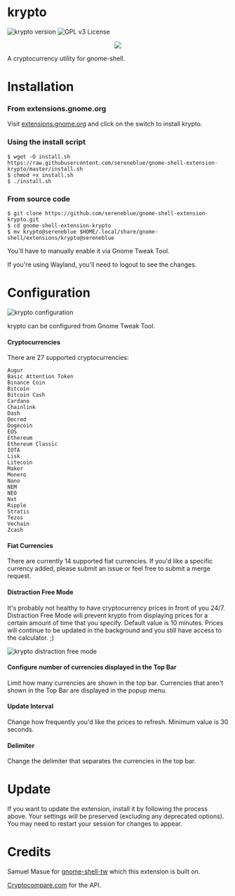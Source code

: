# krypto

![krypto version](https://img.shields.io/badge/version-5-brightgreen.svg)
![GPL v3 License](https://img.shields.io/badge/license-GPL%20v3-blue.svg)

<p align="center"> 
<img src="https://user-images.githubusercontent.com/14242625/60378536-d3238800-99f1-11e9-8a3f-0fdd0d46bd9a.png">
</p>

A cryptocurrency utility for gnome-shell.

# Installation

### From extensions.gnome.org

Visit [extensions.gnome.org](https://extensions.gnome.org/extension/1913/krypto/) and click on the switch to install krypto. 

### Using the install script
```
$ wget -O install.sh https://raw.githubusercontent.com/sereneblue/gnome-shell-extension-krypto/master/install.sh
$ chmod +x install.sh
$ ./install.sh
```

### From source code
```
$ git clone https://github.com/sereneblue/gnome-shell-extension-krypto.git
$ cd gnome-shell-extension-krypto
$ mv krypto@sereneblue $HOME/.local/share/gnome-shell/extensions/krypto@sereneblue
```

You'll have to manually enable it via Gnome Tweak Tool.

If you're using Wayland, you'll need to logout to see the changes.

# Configuration

![krypto configuration](https://user-images.githubusercontent.com/14242625/60378329-09abd380-99ef-11e9-806b-298774194e2c.png)

krypto can be configured from Gnome Tweak Tool.

#### Cryptocurrencies

There are 27 supported cryptocurrencies:

	Augur
	Basic Attention Token
	Binance Coin
	Bitcoin
	Bitcoin Cash
	Cardano
	Chainlink
	Dash
	Decred
	Dogecoin
	EOS
	Ethereum
	Ethereum Classic
	IOTA
	Lisk
	Litecoin
	Maker
	Monero
	Nano
	NEM
	NEO
	Nxt
	Ripple
	Stratis
	Tezos
	Vechain
	Zcash

#### Fiat Currencies
There are currently 14 supported fiat currencies. If you'd like a specific currency added, please submit an issue or feel free to submit a merge request.

#### Distraction Free Mode
It's probably not healthy to have cryptocurrency prices in front of you 24/7. Distraction Free Mode will prevent krypto from displaying prices for a certain amount of time that you specify. Default value is 10 minutes. Prices will continue to be updated in the background and you still have access to the calculator. ;)

![krypto distraction free mode](https://user-images.githubusercontent.com/14242625/60378529-bab36d80-99f1-11e9-99e1-1d6adfeaeeb3.png)

#### Configure number of currencies displayed in the Top Bar
Limit how many currencies are shown in the top bar. Currencies that aren't shown in the Top Bar are displayed in the popup menu.

#### Update Interval
Change how frequently you'd like the prices to refresh. Minimum value is 30 seconds.

#### Delimiter
Change the delimiter that separates the currencies in the top bar.

# Update

If you want to update the extension, install it by following the process above. Your settings will be preserved (excluding any deprecated options). You may need to restart your session for changes to appear.

# Credits

Samuel Masue for [gnome-shell-tw](https://github.com/smasue/gnome-shell-tw) which this extension is built on.

[Cryptocompare.com](https://www.cryptocompare.com/api/) for the API.
